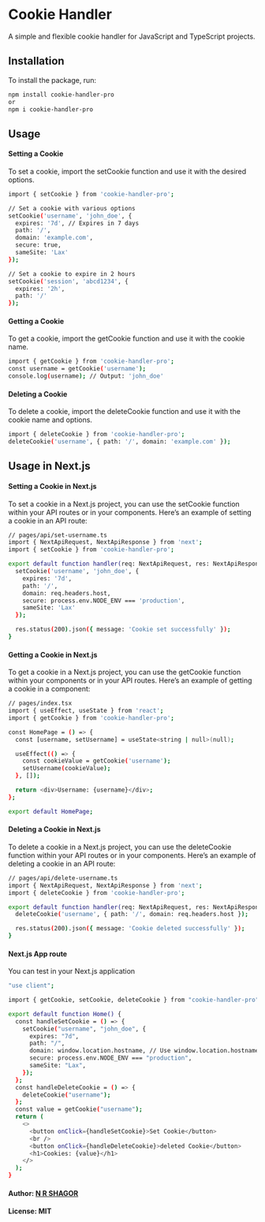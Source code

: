 # Cookie Handler

A simple and flexible cookie handler for JavaScript and TypeScript projects.

## Installation

To install the package, run:

```bash
npm install cookie-handler-pro
or
npm i cookie-handler-pro
```

## Usage

#### Setting a Cookie

To set a cookie, import the setCookie function and use it with the desired options.

```bash
import { setCookie } from 'cookie-handler-pro';

// Set a cookie with various options
setCookie('username', 'john_doe', {
  expires: '7d', // Expires in 7 days
  path: '/',
  domain: 'example.com',
  secure: true,
  sameSite: 'Lax'
});

// Set a cookie to expire in 2 hours
setCookie('session', 'abcd1234', {
  expires: '2h',
  path: '/'
});
```

#### Getting a Cookie

To get a cookie, import the getCookie function and use it with the cookie name.

```bash
import { getCookie } from 'cookie-handler-pro';
const username = getCookie('username');
console.log(username); // Output: 'john_doe'
```

#### Deleting a Cookie

To delete a cookie, import the deleteCookie function and use it with the cookie name and options.

```bash
import { deleteCookie } from 'cookie-handler-pro';
deleteCookie('username', { path: '/', domain: 'example.com' });
```

## Usage in Next.js

#### Setting a Cookie in Next.js

To set a cookie in a Next.js project, you can use the setCookie function within your API routes or in your components. Here’s an example of setting a cookie in an API route:

```bash
// pages/api/set-username.ts
import { NextApiRequest, NextApiResponse } from 'next';
import { setCookie } from 'cookie-handler-pro';

export default function handler(req: NextApiRequest, res: NextApiResponse) {
  setCookie('username', 'john_doe', {
    expires: '7d',
    path: '/',
    domain: req.headers.host,
    secure: process.env.NODE_ENV === 'production',
    sameSite: 'Lax'
  });

  res.status(200).json({ message: 'Cookie set successfully' });
}
```

#### Getting a Cookie in Next.js

To get a cookie in a Next.js project, you can use the getCookie function within your components or in your API routes. Here’s an example of getting a cookie in a component:

```bash
// pages/index.tsx
import { useEffect, useState } from 'react';
import { getCookie } from 'cookie-handler-pro';

const HomePage = () => {
  const [username, setUsername] = useState<string | null>(null);

  useEffect(() => {
    const cookieValue = getCookie('username');
    setUsername(cookieValue);
  }, []);

  return <div>Username: {username}</div>;
};

export default HomePage;
```

#### Deleting a Cookie in Next.js

To delete a cookie in a Next.js project, you can use the deleteCookie function within your API routes or in your components. Here’s an example of deleting a cookie in an API route:

```bash
// pages/api/delete-username.ts
import { NextApiRequest, NextApiResponse } from 'next';
import { deleteCookie } from 'cookie-handler-pro';

export default function handler(req: NextApiRequest, res: NextApiResponse) {
  deleteCookie('username', { path: '/', domain: req.headers.host });

  res.status(200).json({ message: 'Cookie deleted successfully' });
}
```

#### Next.js App route

You can test in your Next.js application

```bash
"use client";

import { getCookie, setCookie, deleteCookie } from "cookie-handler-pro";

export default function Home() {
  const handleSetCookie = () => {
    setCookie("username", "john_doe", {
      expires: "7d",
      path: "/",
      domain: window.location.hostname, // Use window.location.hostname instead of req.headers.host
      secure: process.env.NODE_ENV === "production",
      sameSite: "Lax",
    });
  };
  const handleDeleteCookie = () => {
    deleteCookie("username");
  };
  const value = getCookie("username");
  return (
    <>
      <button onClick={handleSetCookie}>Set Cookie</button>
      <br />
      <button onClick={handleDeleteCookie}>deleted Cookie</button>
      <h1>Cookies: {value}</h1>
    </>
  );
}

```

#### Author: [N R SHAGOR](http://nrshagor.com "N R SHAGOR")

#### License: MIT
